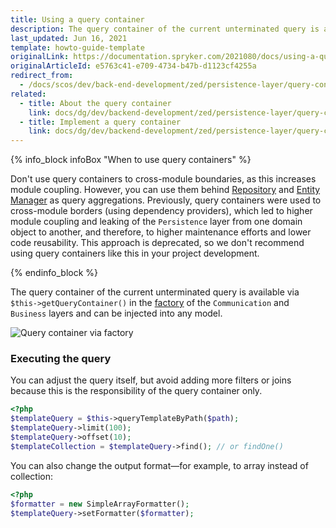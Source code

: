```yaml
---
title: Using a query container
description: The query container of the current unterminated query is available via $this->getQueryContainer() in the factory of the communication and the Business layer and can be injected into any model.
last_updated: Jun 16, 2021
template: howto-guide-template
originalLink: https://documentation.spryker.com/2021080/docs/using-a-query-container
originalArticleId: e5763c41-e709-4734-b47b-d1123cf4255a
redirect_from:
  - /docs/scos/dev/back-end-development/zed/persistence-layer/query-container/using-a-query-container.html
related:
  - title: About the query container
    link: docs/dg/dev/backend-development/zed/persistence-layer/query-container/query-container.html
  - title: Implement a query container
    link: docs/dg/dev/backend-development/zed/persistence-layer/query-container/implement-a-query-container.html
---
```


{% info_block infoBox "When to use query containers" %}

Don't use query containers to cross-module boundaries, as this increases module coupling. However, you can use them behind [Repository](/docs/dg/dev/backend-development/zed/persistence-layer/repository.html) and [Entity Manager](/docs/dg/dev/backend-development/zed/persistence-layer/entity-manager.html) as query aggregations.
Previously, query containers were used to cross-module borders (using dependency providers), which led to higher module coupling and leaking of the `Persistence` layer from one domain object to another, and therefore, to higher maintenance efforts and lower code reusability. This approach is deprecated, so we don't recommend using query containers like this in your project development.

{% endinfo_block %}

The query container of the current unterminated query is available via `$this->getQueryContainer()` in the [factory](/docs/dg/dev/backend-development/factory/factory.html) of the `Communication` and `Business` layers and can be injected into any model.

![Query container via factory](https://spryker.s3.eu-central-1.amazonaws.com/docs/Developer+Guide/Zed/Persistence+Layer/Query+Container/query-container-via-factory.png)

### Executing the query

You can adjust the query itself, but avoid adding more filters or joins because this is the responsibility of the query container only.

```php
<?php
$templateQuery = $this->queryTemplateByPath($path);
$templateQuery->limit(100);
$templateQuery->offset(10);
$templateCollection = $templateQuery->find(); // or findOne()
```

You can also change the output format—for example, to array instead of collection:

```php
<?php
$formatter = new SimpleArrayFormatter();
$templateQuery->setFormatter($formatter);
```
